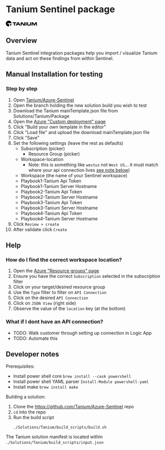 # Tanium Sentinel package

<img src="./images/Tanium.svg" alt="Tanium" width="20%"/><br>

## Overview

Tanium Sentinel integration packages help you import / visualize Tanium data and act on these findings from within Sentinel.

## Manual Installation for testing

### Step by step

1. Open [Tanium/Azure-Sentinel](https://github.com/Tanium/Azure-Sentinel)
2. Open the branch holding the new solution build you wish to test
1. Download the Tanium mainTemplate.json file from Solutions/Tanium/Package
2. Open the [Azure "Custom deployment" page](https://portal.azure.com/#create/Microsoft.Template)
3. Click "Build your own template in the editor"
4. Click "Load file" and upload the download mainTemplate.json file
5. Click "Save"
6. Set the following settings (leave the rest as defaults)
    - Subscription (picker)
      - Resource Group (picker)
    - Workspace-location
      - Note: this is something like `westus` not `West US`... it must match where your api connection lives [see note below](#help-workspace-location))
    - Workspace (the name of your Sentinel workspace)
    - Playbook1-Tanium Api Token
    - Playbook1-Tanium Server Hostname
    - Playbook2-Tanium Api Token
    - Playbook2-Tanium Server Hostname
    - Playbook3-Tanium Api Token
    - Playbook3-Tanium Server Hostname
    - Playbook4-Tanium Api Token
    - Playbook4-Tanium Server Hostname
7. Click `Review + create`
8. After validate click `Create`

## Help

<a name=help-workspace-location>

### How do I find the correct workspace location?

1. Open the [Azure "Resource groups" page](https://portal.azure.com/#blade/HubsExtension/BrowseResourceGroups)
2. Ensure you have the correct `Subscription` selected in the subscription filter
3. Click on your target/desired resource group
4. Use the `Type` filter to filter on `API Connection`
5. Click on the desired `API Connection`
6. Click on `JSON View` (right side)
7. Observe the value of the `location` key (at the bottom)

<a name=help-no-api-connection>

### What if I dont have an API connection?

- TODO: Walk customer through setting up connection in Logic App
- TODO: Automate this

## Developer notes

Prerequisites:

- Install power shell core `brew install --cask powershell`
- Install power shell YAML parser `Install-Module powershell-yaml`
- Install make `brew install make`

Building a solution:

1. Clone the https://github.com/Tanium/Azure-Sentinel repo
2. `cd` into the repo
3. Run the build script
   ```
   ./Solutions/Tanium/build_scripts/build.sh
   ```

The Tanium solution manifest is located within `./Solutions/Tanium/build_scripts/input.json`

